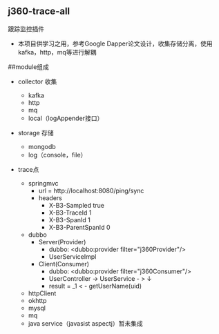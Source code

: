 ## j360-trace-all
跟踪监控插件
* 本项目供学习之用，参考Google Dapper论文设计，收集存储分离，使用kafka，http，mq等进行解耦


##module组成
* collector 收集
    - kafka
    - http
    - mq
    - local（logAppender接口）
* storage 存储
    - mongodb
    - log（console，file）


* trace点
    - springmvc
        - url = http://localhost:8080/ping/sync
        * headers
            - X-B3-Sampled true
            - X-B3-TraceId 1
            - X-B3-SpanId 1
            - X-B3-ParentSpanId 0
    - dubbo
        * Server(Provider)
            - dubbo:    <dubbo:provider filter="j360Provider"/>
            - UserServiceImpl
        * Client(Consumer)
            - dubbo:    <dubbo:provider filter="j360Consumer"/>
            - UserController -> UserService - > ↓
            - result =  _1  < - getUserName(uid)
    - httpClient
    - okhttp
    - mysql
    - mq
    - java service（javasist aspectj）暂未集成
